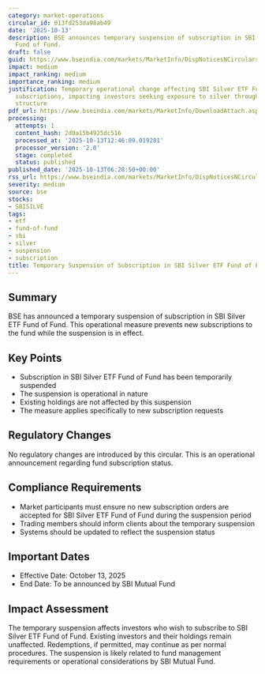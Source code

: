 ```yaml
---
category: market-operations
circular_id: 013fd253da98ab49
date: '2025-10-13'
description: BSE announces temporary suspension of subscription in SBI Silver ETF
  Fund of Fund.
draft: false
guid: https://www.bseindia.com/markets/MarketInfo/DispNoticesNCirculars.aspx?Noticeid={32F321A2-83CB-4512-A1BB-857E4B79603C}&noticeno=20251013-2&dt=10/13/2025&icount=2&totcount=12&flag=0
impact: medium
impact_ranking: medium
importance_ranking: medium
justification: Temporary operational change affecting SBI Silver ETF Fund of Fund
  subscriptions, impacting investors seeking exposure to silver through this fund
  structure
pdf_url: https://www.bseindia.com/markets/MarketInfo/DownloadAttach.aspx?id=20251013-2&attachedId=1dacd5ac-00d4-4a7c-9864-d88cce6786eb
processing:
  attempts: 1
  content_hash: 2d0a15b4925dc516
  processed_at: '2025-10-13T12:46:09.019281'
  processor_version: '2.0'
  stage: completed
  status: published
published_date: '2025-10-13T06:28:50+00:00'
rss_url: https://www.bseindia.com/markets/MarketInfo/DispNoticesNCirculars.aspx?Noticeid={32F321A2-83CB-4512-A1BB-857E4B79603C}&noticeno=20251013-2&dt=10/13/2025&icount=2&totcount=12&flag=0
severity: medium
source: bse
stocks:
- SBISILVE
tags:
- etf
- fund-of-fund
- sbi
- silver
- suspension
- subscription
title: Temporary Suspension of Subscription in SBI Silver ETF Fund of Fund
---
```


## Summary

BSE has announced a temporary suspension of subscription in SBI Silver ETF Fund of Fund. This operational measure prevents new subscriptions to the fund while the suspension is in effect.

## Key Points

- Subscription in SBI Silver ETF Fund of Fund has been temporarily suspended
- The suspension is operational in nature
- Existing holdings are not affected by this suspension
- The measure applies specifically to new subscription requests

## Regulatory Changes

No regulatory changes are introduced by this circular. This is an operational announcement regarding fund subscription status.

## Compliance Requirements

- Market participants must ensure no new subscription orders are accepted for SBI Silver ETF Fund of Fund during the suspension period
- Trading members should inform clients about the temporary suspension
- Systems should be updated to reflect the suspension status

## Important Dates

- Effective Date: October 13, 2025
- End Date: To be announced by SBI Mutual Fund

## Impact Assessment

The temporary suspension affects investors who wish to subscribe to SBI Silver ETF Fund of Fund. Existing investors and their holdings remain unaffected. Redemptions, if permitted, may continue as per normal procedures. The suspension is likely related to fund management requirements or operational considerations by SBI Mutual Fund.